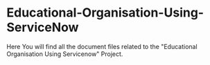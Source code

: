 # Educational-Organisation-Using-ServiceNow
Here You will find all the document files related to the "Educational Organisation Using Servicenow" Project.
